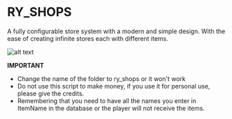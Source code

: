 # RY_SHOPS
A fully configurable store system with a modern and simple design.
With the ease of creating infinite stores each with different items.

![alt text]([https://forum.cfx.re/uploads/default/original/4X/5/4/9/549038632d0ed0f0cf02b1136a6770674d801341.png](https://forum-cfx-re.akamaized.net/optimized/4X/5/4/9/549038632d0ed0f0cf02b1136a6770674d801341_2_668x499.png))

**IMPORTANT**

- Change the name of the folder to ry_shops or it won't work
- Do not use this script to make money, if you use it for personal use, please give the credits.
- Remembering that you need to have all the names you enter in ItemName in the database or the player will not receive the items.
